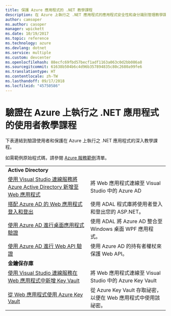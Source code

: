 ```yaml
---
title: 保護 Azure 應用程式的 .NET 教學課程
description: 在 Azure 上執行之 .NET 應用程式的應用程式安全性和身分識別管理教學課程。
author: camsoper
ms.author: casoper
manager: wpickett
ms.date: 10/19/2017
ms.topic: reference
ms.technology: azure
ms.devlang: dotnet
ms.service: multiple
ms.custom: devcenter
ms.openlocfilehash: 88ecfc69fbd57becf1adf1163a063c0d2bb086a8
ms.sourcegitcommit: 61638b504b6c4d96b357894835c80c2680a99fe6
ms.translationtype: HT
ms.contentlocale: zh-TW
ms.lasthandoff: 09/17/2018
ms.locfileid: "45750586"
---
```

# <a name="tutorials-for-authenticating-users-in-your-net-apps-running-on-azure"></a>驗證在 Azure 上執行之 .NET 應用程式的使用者教學課程

下表連結到驗證使用者和保護在 Azure 上執行之 .NET 應用程式的深入教學課程。

如需範例原始程式碼，請參閱 [Azure 服務範例](https://azure.microsoft.com/resources/samples/?platform=dotnet)清單。

| | |
|---|---|
|**Active Directory**||
| [使用 Visual Studio 連線服務將 Azure Active Directory 新增至 Web 應用程式][5] | 將 Web 應用程式連線至 Visual Studio 中的 Azure AD |
| [搭配 Azure AD 的 Web 應用程式登入和登出][1] | 使用 ADAL 程式庫將使用者登入和登出您的 ASP.NET。 |
| [使用 Azure AD 進行桌面應用程式驗證][2]| 使用 ADAL 將 Azure AD 整合至 Windows 桌面 WPF 應用程式。 | 
| [使用 Azure AD 進行 Web API 驗證][3] | 使用 Azure AD 的持有者權杖來保護 Web API。 |
|**金鑰保存庫**||
| [使用 Visual Studio 連線服務在 Web 應用程式中新增 Key Vault][6] | 將 Web 應用程式連線至 Visual Studio 中的 Azure Key Vault |
| [從 Web 應用程式使用 Azure Key Vault][4] | 從 Azure Key Vault 存取祕密，以便在 Web 應用程式中使用該祕密。 | 

[1]: /azure/active-directory/develop/active-directory-devquickstarts-webapp-dotnet
[2]: /azure/active-directory/develop/active-directory-devquickstarts-dotnet
[3]: /azure/active-directory/develop/active-directory-devquickstarts-webapi-dotnet
[4]: /azure/key-vault/key-vault-use-from-web-application
[5]: /azure/active-directory/develop/vs-active-directory-add-connected-service
[6]: /azure/key-vault/vs-key-vault-add-connected-service